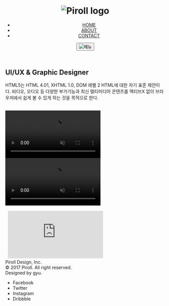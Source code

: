 <!DOCTYPE html>
<html lang="en">
  <head>
    <meta charset="UTF-8" />
    <meta name="viewport" content="width=device-width, initial-scale=1.0" />
    <meta http-equiv="X-UA-Compatible" content="ie=edge" />
    <title>Document</title>
    <link rel="preconnect" href="https://fonts.googleapis.com" />
    <link rel="preconnect" href="https://fonts.gstatic.com" crossorigin />
    <link
      href="https://fonts.googleapis.com/css2?family=Montserrat:wght@100;200;300;400;500;600;700;800;900&family=Noto+Sans+KR:wght@100;300;400;500;700;900&display=swap"
      rel="stylesheet"
    />
    <link rel="stylesheet" href="page.css" />
    <script src="page.js" defer></script>
  </head>
  <body>
    <header class="header">
      <h1 class="logo">
        <img class="logo-image" src="images/logo.png" alt="Piroll logo" />
      </h1>
      <nav class="gnb">
        <!-- Global Navigation Bar -->
        <ul class="gnb-list">
          <li class="gnb-item"><a href="" class="gnb-link">HOME</a></li>
          <li class="gnb-item"><a href="" class="gnb-link">ABOUT</a></li>
          <li class="gnb-item"><a href="" class="gnb-link">CONTACT</a></li>
        </ul>
      </nav>
      <button type="button" class="hamburger">
        <img src="images/hamburger-menu.svg" alt="메뉴" />
      </button>
    </header>
    <section class="section1">
      <h2 class="section-heading">UI/UX & Graphic Designer</h2>
      <p class="section-paragraph">
        HTML5는 HTML 4.01, XHTML 1.0, DOM 레벨 2 HTML에 대한 차기 표준 제안이다.
        비디오, 오디오 등 다양한 부가기능과 최신 멀티미디어 콘텐츠를 액티브X
        없이 브라우저에서 쉽게 볼 수 있게 하는 것을 목적으로 한다.
      </p>
    </section>
    <section class="section2">
      <div class="group">
        <img class="visual-content" src="images/image_01.jpg" alt="" />
        <img class="visual-content" src="images/image_02.jpg" alt="" />
        <img class="visual-content" src="images/image_03.jpg" alt="" />
        <div class="visual-wrap">
          <video class="video-content" autoplay muted loop>
            <source src="video.mp4" type="video/mp4" />
          </video>
        </div>
      </div>
      <div class="group">
        <img class="visual-content" src="images/image_04.jpg" alt="" />
        <div class="visual-wrap">
          <video class="video-content" autoplay muted loop>
            <source src="rain.mp4" type="video/mp4" />
          </video>
        </div>
        <img class="visual-content" src="images/image_05.jpg" alt="" />
        <img class="visual-content" src="images/image_06.jpg" alt="" />
      </div>
      <div class="group">
        <img class="visual-content" src="images/image_07.jpg" alt="" />
        <img class="visual-content" src="images/image_08.jpg" alt="" />
        <iframe
          class="visual-content"
          src="https://www.youtube.com/embed/53SlwIRK1v8?autoplay=1&mute=1"
          title="YouTube video player"
          frameborder="0"
          allow="accelerometer; autoplay; clipboard-write; encrypted-media; gyroscope; picture-in-picture"
          allowfullscreen
        ></iframe>
        <img class="visual-content" src="images/image_09.jpg" alt="" />
      </div>
    </section>
    <footer class="footer">
      <div class="sub-logo">
        <div class="title">Piroll Design, Inc.</div>
        <div class="copyright">
          <!-- &copy; Entity code -->
          &copy; 2017 Piroll. All right reserved.<br />
          Designed by gyu.
        </div>
      </div>
      <ul class="sns-list">
        <li class="sns-item">Facebook</li>
        <li class="sns-item">Twitter</li>
        <li class="sns-item">Instagram</li>
        <li class="sns-item">Dribbble</li>
      </ul>
    </footer>
  </body>
</html>
